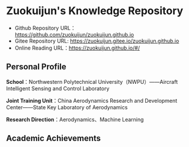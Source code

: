 # Zuokuijun's Knowledge Repository

- Github Repository URL：https://github.com/zuokuijun/zuokuijun.github.io
- Gitee Repository URL:  https://zuokuijun.gitee.io/zuokuijun.github.io
- Online Reading URL：https://zuokuijun.github.io/#/

## Personal Profile

**School**：Northwestern Polytechnical University（NWPU）——Aircraft Intelligent Sensing and Control Laboratory

**Joint Training Unit**：China Aerodynamics Research and Development Center——State Key Laboratory of Aerodynamics      

**Research Direction**：Aerodynamics、Machine Learning

## Academic Achievements







